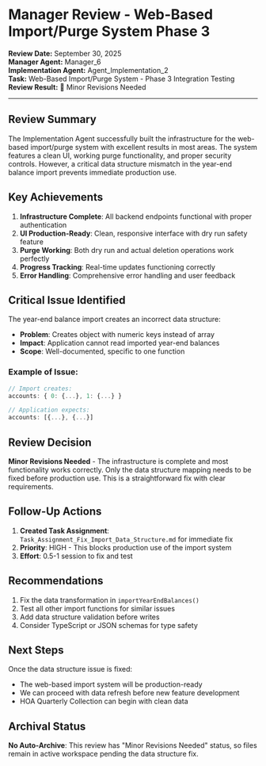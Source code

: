 # Manager Review - Web-Based Import/Purge System Phase 3

**Review Date:** September 30, 2025  
**Manager Agent:** Manager_6  
**Implementation Agent:** Agent_Implementation_2  
**Task:** Web-Based Import/Purge System - Phase 3 Integration Testing  
**Review Result:** 🔄 Minor Revisions Needed

---

## Review Summary

The Implementation Agent successfully built the infrastructure for the web-based import/purge system with excellent results in most areas. The system features a clean UI, working purge functionality, and proper security controls. However, a critical data structure mismatch in the year-end balance import prevents immediate production use.

## Key Achievements

1. **Infrastructure Complete**: All backend endpoints functional with proper authentication
2. **UI Production-Ready**: Clean, responsive interface with dry run safety feature  
3. **Purge Working**: Both dry run and actual deletion operations work perfectly
4. **Progress Tracking**: Real-time updates functioning correctly
5. **Error Handling**: Comprehensive error handling and user feedback

## Critical Issue Identified

The year-end balance import creates an incorrect data structure:
- **Problem**: Creates object with numeric keys instead of array
- **Impact**: Application cannot read imported year-end balances
- **Scope**: Well-documented, specific to one function

### Example of Issue:
```javascript
// Import creates:
accounts: { 0: {...}, 1: {...} }

// Application expects:
accounts: [{...}, {...}]
```

## Review Decision

**Minor Revisions Needed** - The infrastructure is complete and most functionality works correctly. Only the data structure mapping needs to be fixed before production use. This is a straightforward fix with clear requirements.

## Follow-Up Actions

1. **Created Task Assignment**: `Task_Assignment_Fix_Import_Data_Structure.md` for immediate fix
2. **Priority**: HIGH - This blocks production use of the import system
3. **Effort**: 0.5-1 session to fix and test

## Recommendations

1. Fix the data transformation in `importYearEndBalances()` 
2. Test all other import functions for similar issues
3. Add data structure validation before writes
4. Consider TypeScript or JSON schemas for type safety

## Next Steps

Once the data structure issue is fixed:
- The web-based import system will be production-ready
- We can proceed with data refresh before new feature development
- HOA Quarterly Collection can begin with clean data

## Archival Status

**No Auto-Archive**: This review has "Minor Revisions Needed" status, so files remain in active workspace pending the data structure fix.